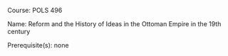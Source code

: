 




Course: POLS 496

Name: Reform and the History of Ideas in the Ottoman Empire in the 19th century

Prerequisite(s): none